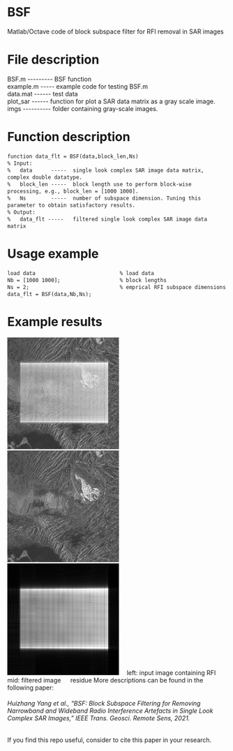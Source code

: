 # BSF
Matlab/Octave code of block subspace filter for RFI removal in SAR images

# File description
BSF.m --------- BSF function   
example.m ----- example code for testing BSF.m   
data.mat ------ test data   
plot_sar ------ function for plot a SAR data matrix as a gray scale image.
imgs ---------- folder containing gray-scale images.

# Function description
```
function data_flt = BSF(data,block_len,Ns)     
% Input:     
%   data      -----  single look complex SAR image data matrix, complex double datatype.     
%   block_len -----  block length use to perform block-wise processing, e.g., block_len = [1000 1000].
%   Ns        -----  number of subspace dimension. Tuning this parameter to obtain satisfactory results.
% Output:
%   data_flt -----   filtered single look complex SAR image data matrix
```

# Usage example
```
load data                           % load data
Nb = [1000 1000];                   % block lengths
Ns = 2;                             % emprical RFI subspace dimensions
data_flt = BSF(data,Nb,Ns);   
```
# Example results
<img src="imgs/input.jpg" width=256 height=256 /> <img src="imgs/output.jpg" width=256 height=256 /><img src="imgs/res.jpg" width=256 height=256 />
&emsp;left: input image containing RFI    &emsp;mid: filtered image             &emsp; residue
More descriptions can be found in the following paper:    
###### Huizhang Yang et al., “BSF: Block Subspace Filtering for Removing Narrowband and Wideband Radio Interference Artefacts in Single Look Complex SAR Images,” IEEE Trans. Geosci. Remote Sens, 2021.   
If you find this repo useful, consider to cite this paper in your research.   
